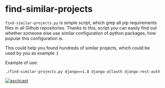 # find-similar-projects

`find-similar-projects.py` is simple script, which grep all pip requirements files in all Github repositories. Thanks to this, script you can easily find out whether someone else use similar configuration of python packages,
how popular this configuration is.

This could help you found hundreds of similar projects, which could be used
by you as example :)

Example of use:

    ./find-similar-projects.py django==1.8 django-allauth django-rest-auth

[![asciicast](https://asciinema.org/a/24742.png)](https://asciinema.org/a/24742)
